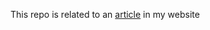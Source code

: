 This repo is related to an [article](https://hashim.id/creating-arabic-chatbot-using-keras-and-ask-fm/) in my website
